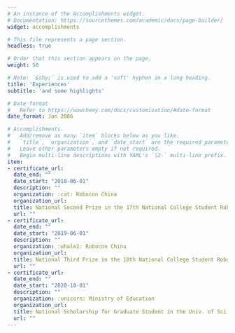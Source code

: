 ```yaml
---
# An instance of the Accomplishments widget.
# Documentation: https://sourcethemes.com/academic/docs/page-builder/
widget: accomplishments

# This file represents a page section.
headless: true

# Order that this section appears on the page.
weight: 50

# Note: `&shy;` is used to add a 'soft' hyphen in a long heading.
title: 'Experiences'
subtitle: 'and some highlights'

# Date format
#   Refer to https://wowchemy.com/docs/customization/#date-format
date_format: Jan 2006

# Accomplishments.
#   Add/remove as many `item` blocks below as you like.
#   `title`, `organization`, and `date_start` are the required parameters.
#   Leave other parameters empty if not required.
#   Begin multi-line descriptions with YAML's `|2-` multi-line prefix.
item:
- certificate_url:
  date_end: ""
  date_start: "2018-06-01"
  description: ""
  organization: :cat: Robocon China
  organization_url:
  title: National Second Prize in the 17th National College Student Robot Competition
  url: ""
- certificate_url:
  date_end: ""
  date_start: "2019-06-01"
  description: ""
  organization: :whale2: Robocon China
  organization_url:
  title: National Third Prize in the 18th National College Student Robot Competition
  url: ""
- certificate_url:
  date_end: ""
  date_start: "2020-10-01"
  description: ""
  organization: :unicorn: Ministry of Education
  organization_url:
  title: National Scholarship for Graduate Student in the Univ. of Sci. & Tech. of China
  url: ""
---
```

